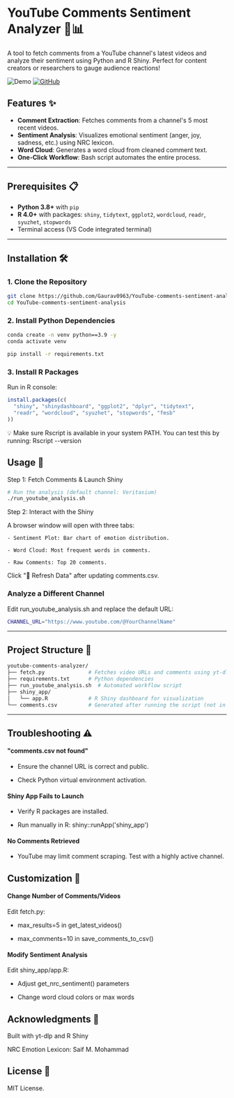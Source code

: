 # YouTube Comments Sentiment Analyzer 🎥📊

A tool to fetch comments from a YouTube channel's latest videos and analyze their sentiment using Python and R Shiny. Perfect for content creators or researchers to gauge audience reactions!

![Demo](https://drive.google.com/file/d/1-wtcZB0tn-aB7jEpQtMqtNTdF6EVeZgf/view?usp=sharing) [![GitHub](https://img.shields.io/github/license/Gaurav0963/YouTube-comments-sentiment-analysis)](LICENSE)

## Features ✨
- **Comment Extraction**: Fetches comments from a channel's 5 most recent videos.
- **Sentiment Analysis**: Visualizes emotional sentiment (anger, joy, sadness, etc.) using NRC lexicon.
- **Word Cloud**: Generates a word cloud from cleaned comment text.
- **One-Click Workflow**: Bash script automates the entire process.

---

## Prerequisites 📋
- **Python 3.8+** with `pip`
- **R 4.0+** with packages: `shiny`, `tidytext`, `ggplot2`, `wordcloud`, `readr`, `syuzhet`, `stopwords`
- Terminal access (VS Code integrated terminal)

---

## Installation 🛠️

### 1. Clone the Repository
```bash
git clone https://github.com/Gaurav0963/YouTube-comments-sentiment-analysis.git
cd YouTube-comments-sentiment-analysis
```

### 2. Install Python Dependencies
```bash
conda create -n venv python==3.9 -y
conda activate venv

pip install -r requirements.txt
```

### 3. Install R Packages
Run in R console:
```r
install.packages(c(
  "shiny", "shinydashboard", "ggplot2", "dplyr", "tidytext",
  "readr", "wordcloud", "syuzhet", "stopwords", "fmsb"
))
```
💡 Make sure Rscript is available in your system PATH. You can test this by running: Rscript --version

## Usage 🚀

Step 1: Fetch Comments & Launch Shiny 
```bash
# Run the analysis (default channel: Veritasium)
./run_youtube_analysis.sh
```
Step 2: Interact with the Shiny 

A browser window will open with three tabs:

    - Sentiment Plot: Bar chart of emotion distribution.

    - Word Cloud: Most frequent words in comments.

    - Raw Comments: Top 20 comments.

Click "🔁 Refresh Data" after updating comments.csv.

### Analyze a Different Channel
Edit run_youtube_analysis.sh and replace the default URL:
```bash
CHANNEL_URL="https://www.youtube.com/@YourChannelName"
```

---

## Project Structure 📂
```bash
youtube-comments-analyzer/
├── fetch.py              # Fetches video URLs and comments using yt-dlp
├── requirements.txt      # Python dependencies
├── run_youtube_analysis.sh  # Automated workflow script
├── shiny_app/
│   └── app.R             # R Shiny dashboard for visualization
└── comments.csv          # Generated after running the script (not in initial repo)
```
---
## Troubleshooting ⚠️
#### "comments.csv not found"
- Ensure the channel URL is correct and public.

- Check Python virtual environment activation.

#### Shiny App Fails to Launch
 * Verify R packages are installed.

 * Run manually in R: shiny::runApp('shiny_app')

#### No Comments Retrieved
- YouTube may limit comment scraping. Test with a highly active channel.

## Customization 🎨
#### Change Number of Comments/Videos
Edit fetch.py:

- max_results=5 in get_latest_videos()

- max_comments=10 in save_comments_to_csv()

#### Modify Sentiment Analysis
Edit shiny_app/app.R:

- Adjust get_nrc_sentiment() parameters

- Change word cloud colors or max words

## Acknowledgments 🙏
Built with yt-dlp and R Shiny

NRC Emotion Lexicon: Saif M. Mohammad

## License 📄
MIT License.